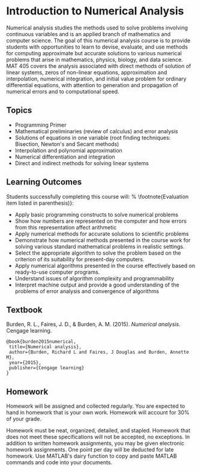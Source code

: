 # Introduction to Numerical Analysis


Numerical analysis studies the methods used to solve problems involving continuous variables and is an applied branch of mathematics and computer science.  The goal of this numerical analysis course is to provide students with opportunities to learn to devise, evaluate, and use methods for computing approximate but accurate solutions to various numerical problems that arise in mathematics, physics, biology, and data science.  MAT 405 covers the analysis associated with direct methods of solution of linear systems, zeros of non-linear equations, approximation and interpolation, numerical integration, and initial value problem for ordinary differential equations, with attention to generation and propagation of numerical errors and to computational speed. 


## Topics

- Programming Primer
- Mathematical preliminaries (review of calculus) and error analysis 
- Solutions of equations in one variable (root finding techniques: Bisection, Newton's and Secant methods)
- Interpolation and polynomial approximation
- Numerical differentiation and integration
- Direct and indirect methods for solving linear systems

## Learning Outcomes

Students successfully completing this course will: % \footnote{Evaluation item listed in parenthesis)}:

- Apply basic programming constructs to solve numerical problems
- Show how numbers are represented on the computer and how errors from this representation affect arithmetic
- Apply numerical methods for accurate solutions to scientific problems
- Demonstrate how numerical methods presented in the course work for solving various standard mathematical problems in realistic settings.
- Select the appropriate algorithm to solve the problem based on the criterion of its suitability for present-day computers.
- Apply numerical algorithms presented in the course effectively based on ready-to-use computer programs. 
- Understand issues of algorithm complexity and programmability
- Interpret machine output and provide a good understanding of the problems of error analysis and convergence of algorithms



## Textbook
 Burden, R. L., Faires, J. D., & Burden, A. M. (2015). _Numerical analysis_. Cengage learning.
 
 ```
 @book{burden2015numerical,
  title={Numerical analysis},
  author={Burden, Richard L and Faires, J Douglas and Burden, Annette M},
  year={2015},
  publisher={Cengage learning}
}
 ```

## Homework
Homework will be assigned and collected regularly.  You are expected to hand in homework that is your own work. Homework will account for 30% of your grade.

Homework must be neat, organized, detailed, and stapled.  Homework that does not meet these specifications will not be accepted, no exceptions.  In addition to written homework assignments, you may be given electronic homework assignments.  One point per day will be deducted for late homework.  Use MATLAB's dairy function to copy and paste MATLAB commands and code into your documents.


